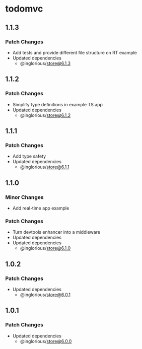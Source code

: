 # todomvc

## 1.1.3

### Patch Changes

- Add tests and provide different file structure on RT example
- Updated dependencies
  - @inglorious/store@6.1.3

## 1.1.2

### Patch Changes

- Simplify type definitions in example TS app
- Updated dependencies
  - @inglorious/store@6.1.2

## 1.1.1

### Patch Changes

- Add type safety
- Updated dependencies
  - @inglorious/store@6.1.1

## 1.1.0

### Minor Changes

- Add real-time app example

### Patch Changes

- Turn devtools enhancer into a middleware
- Updated dependencies
- Updated dependencies
  - @inglorious/store@6.1.0

## 1.0.2

### Patch Changes

- Updated dependencies
  - @inglorious/store@6.0.1

## 1.0.1

### Patch Changes

- Updated dependencies
  - @inglorious/store@6.0.0
